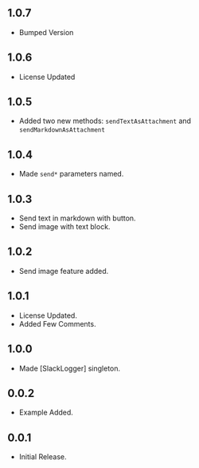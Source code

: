 ## 1.0.7

- Bumped Version
## 1.0.6

- License Updated
## 1.0.5

- Added two new methods: `sendTextAsAttachment` and `sendMarkdownAsAttachment`
## 1.0.4

- Made `send*` parameters named.

## 1.0.3

- Send text in markdown with button.
- Send image with text block.

## 1.0.2

- Send image feature added.

## 1.0.1

- License Updated.
- Added Few Comments.

## 1.0.0

- Made [SlackLogger] singleton.

## 0.0.2

- Example Added.

## 0.0.1

- Initial Release.
